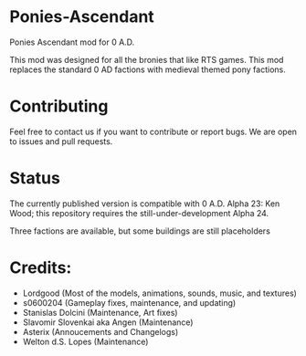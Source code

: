 Ponies-Ascendant
================

Ponies Ascendant mod for 0 A.D.

This mod was designed for all the bronies that like RTS games. This mod replaces the standard 0 AD factions with medieval themed pony factions.

# Contributing

Feel free to contact us if you want to contribute or report bugs. We are open to issues and pull requests.

# Status

The currently published version is compatible with 0 A.D. Alpha 23: Ken Wood; this repository requires the still-under-development Alpha 24.

Three factions are available, but some buildings are still placeholders

# Credits:

- Lordgood (Most of the models, animations, sounds, music, and textures)
- s0600204 (Gameplay fixes, maintenance, and updating)
- Stanislas Dolcini (Maintenance, Art fixes)
- Slavomir Slovenkai aka Angen  (Maintenance)
- Asterix (Annoucements and Changelogs)
- Welton d.S. Lopes (Maintenance)
